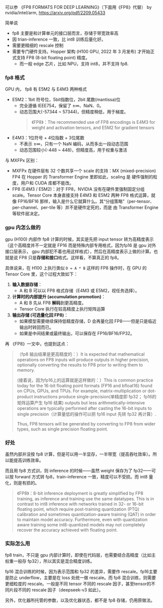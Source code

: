可以参 《FP8 FORMATS FOR DEEP LEARNING》（下面用《FP8》代替） by nvidia/intel/arm, https://arxiv.org/pdf/2209.05433 

简单说
- fp8 主要是和计算单元的接口层而言，存储于带宽效率高
- 因 trian-inference 一致，比 int8 训练后量化好。
- 需要更精细的 rescale 控制
- 需要专门硬件支持。Hopper 架构 (H100 GPU, 2022 年 3 月发布) 才开始正式支持 FP8 (8-bit floating point) 精度。
  - 而一般 edge 芯片，比如 NPU，支持 int8，并不支持 fp8.

### fp8 格式

GPU 内， fp8 有 E5M2 与 E4M3 两种格式
- E5M2：1bit 符号位，5bit指数位，2bit 尾数(mantissa)位
  - 完全遵循 IEEE754，保留了 ±∞、NaN、0。
  - 动态范围大(-57344 ~ 57344)，但精度稍低，用于梯度。
    > 《FP8》：The recommended use of FP8 encodings is E4M3 for weight and activation tensors, and E5M2 for gradient tensors 
- E4M3：1位符号 + 4位指数 + 3位尾数
  - 不表示 ±∞，只有一个 NaN 编码，从而多出一段动态范围
  - 动态范围较小(-448 ~ 448)，但精度高，用于权重与激活

与 MXFPx 区别：
- MXFPx 在硬件层有 32 个数共享一个 scale 的支持：MX (mixed-precision) FP4 在 Hopper 的 Transformer Engine 里即如此，scaling 是 硬件强制的粒度，用户和 CUDA 库都不能改。
- FP8 (E4M3 / E5M2)：对于 FP8，NVIDIA 没有在硬件里强制固定分组 scale。Tensor Core 本身直接支持 E4M3 和 E5M2 两种 FP8 格式运算，就像 FP16/BF16 那样，输入是什么它就算什么。其“分组策略”（per-tensor、per-channel、per-tile 等）并不是硬件定死的，而是 由 Transformer Engine 等软件层决定。

### gpu 内怎么做的 

gpu (H100) 内部作 fp8 计算的时候，其实是先把 input tensor 转为高精度表示（这个高精度并不一定就是 FP16 而是特殊内部专用格式，因为fp16 是 gpu 对外接口层表示， gpu 内部犯不着也用这样格式），然后在高精度表示上做的计算。也就是说 FP8 只是**存储和接口**格式。这样看，不算真正的 fp8。

具体说来，在 H100 上执行类似 `D = A * B` 这样的 FP8 操作时，在 GPU 的 Tensor Core 里，这个过程大致如下：

1. **输入数据存储**：
   * A 和 B 可以以 FP8 格式存储（E4M3 或 E5M2，视任务选择）。
2. **计算时的内部提升 (accumulation promotion)**：
   * A 和 B 先从 FP8 **解码**到更高精度。
   * Tensor Core 执行在较高精度上执行矩阵运算
3. **输出存储 (可选量化回 FP8)**：
   * 如果模型需要继续保持低精度存储，D 会再量化回 FP8——但是只是临近输出时转回而已。
   * 如果是中间结果或最终输出，可以保存在 FP16/BF16/FP32。

再 《FP8》一文中，也提到这点：
> （fp8 输出结果是更高精度的：）It is expected that mathematical operations on FP8 inputs will produce outputs in higher precision, optionally converting the results to FP8 prior to writing them to memory.
>
> (接着说，因为fp16上的运算就是这样做的：）This is common practice today for the 16-bit floating point formats (FP16 and bfloat16) found on CPUs, GPUs, and TPUs. For example, matrix-multiplication or dot-product instructions produce single-precision(单精度即 fp32； fp16的矩阵运算产生 fp16 结果) outputs but less arithmetically-intensive operations are typically performed after casting the 16-bit inputs to single precision（计算量低的操作可以把 fp16 input 先转 fp32 再计算）.
>
> Thus, FP8 tensors will be generated by converting to FP8 from wider types, such as single precision floating point.

### 好处

虽然内部并没按 fp8 计算，但是可以用一半显存，一半带宽（提高吞吐效率）。所以能提高训练效率。

而且用 fp8 方式训，则 inference 的时候——虽然 weight 保存为了 fp32——可以按 forward 方式转 fp8，train-inference 一致，精度可以不受损。而 int8 量化，则是有损的。
> 《FP8》：8-bit inference deployment is greatly simplified by FP8 training, as inference and training use the same datatypes.
This is in contrast to int8 inference with networks trained in 32- or 16-bit floating point, which require post-training
quantization (PTQ) calibration and sometimes quantization-aware training (QAT) in order to maintain model accuracy.
Furthermore, even with quantization aware training some int8-quantized models may not completely recover the
accuracy achieved with floating point.

### 实际怎么用

fp8 train，不只是 gpu 内部计算时，即使在代码层，也需要结合高精度（比如主权重一般存 fp32），所以其实是混合精度训练。

fp16 混合训练的时候，因为表示范围和 fp32 的差异，需要作 rescale。fp16主要是防止 underflow，主要是在 loss 处统一做 rescale。而 fp8 混合训练，则需要更细粒度的 rescale。一般是不同 tensor 不同的 rescale 因子，甚至tensor的不同片段不同的 rescale 因子（deepseek-v3 如此）。

另外，优化器所托管的参数，以及优化器状态，都不是 fp8 存储，仍用原做法。

